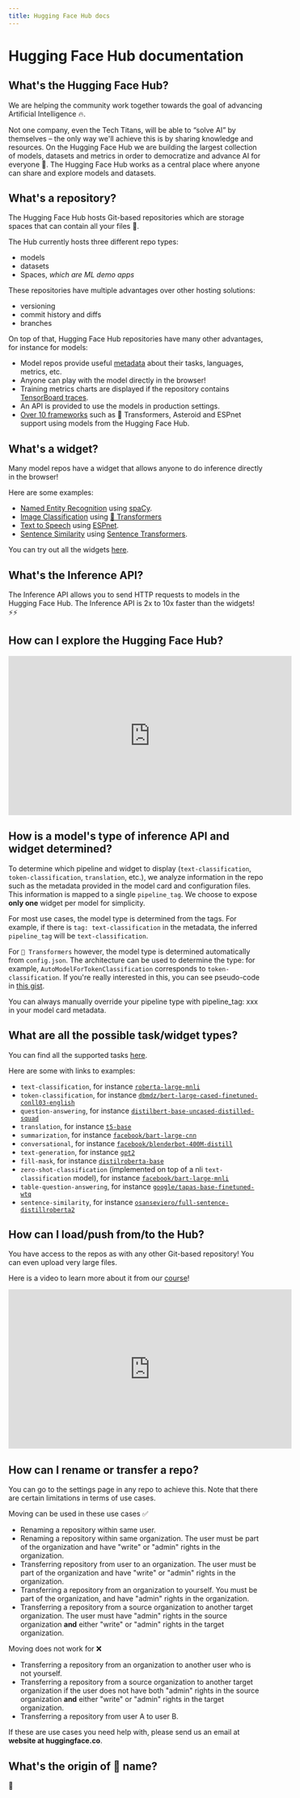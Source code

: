 ```yaml
---
title: Hugging Face Hub docs
---
```


<h1>Hugging Face Hub documentation</h1>


## What's the Hugging Face Hub?

We are helping the community work together towards the goal of advancing Artificial Intelligence 🔥.

Not one company, even the Tech Titans, will be able to “solve AI” by themselves – the only way we'll achieve this is by sharing knowledge and resources. On the Hugging Face Hub we are building the largest collection of models, datasets and metrics in order to democratize and advance AI for everyone 🚀. The Hugging Face Hub works as a central place where anyone can share and explore models and datasets.

## What's a repository?

The Hugging Face Hub hosts Git-based repositories which are storage spaces that can contain all your files 💾.

The Hub currently hosts three different repo types:
* models
* datasets
* Spaces, *which are ML demo apps*

These repositories have multiple advantages over other hosting solutions:

* versioning
* commit history and diffs
* branches

On top of that, Hugging Face Hub repositories have many other advantages, for instance for models:

* Model repos provide useful [metadata](/docs/hub/model-repos#model-card-metadata) about their tasks, languages, metrics, etc.
* Anyone can play with the model directly in the browser!
* Training metrics charts are displayed if the repository contains [TensorBoard traces](https://huggingface.co/models?filter=tensorboard).
* An API is provided to use the models in production settings.
* [Over 10 frameworks](/docs/hub/libraries) such as 🤗 Transformers, Asteroid and ESPnet support using models from the Hugging Face Hub. 


## What's a widget?

Many model repos have a widget that allows anyone to do inference directly in the browser!

Here are some examples:
* [Named Entity Recognition](https://huggingface.co/spacy/en_core_web_sm?text=My+name+is+Sarah+and+I+live+in+London) using [spaCy](https://spacy.io/).
* [Image Classification](https://huggingface.co/google/vit-base-patch16-224) using [🤗 Transformers](https://github.com/huggingface/transformers)
* [Text to Speech](https://huggingface.co/julien-c/ljspeech_tts_train_tacotron2_raw_phn_tacotron_g2p_en_no_space_train) using [ESPnet](https://github.com/espnet/espnet).
* [Sentence Similarity](https://huggingface.co/osanseviero/full-sentence-distillroberta3) using [Sentence Transformers](https://github.com/UKPLab/sentence-transformers).

You can try out all the widgets [here](https://huggingface-widgets.netlify.app/).

## What's the Inference API?

The Inference API allows you to send HTTP requests to models in the Hugging Face Hub. The Inference API is 2x to 10x faster than the widgets! ⚡⚡


## How can I explore the Hugging Face Hub?

<iframe width="560" height="315" src="https://www.youtube-nocookie.com/embed/XvSGPZFEjDY" title="Model Hub Video" frameborder="0" allow="accelerometer; autoplay; clipboard-write; encrypted-media; gyroscope; picture-in-picture" allowfullscreen></iframe>

## How is a model's type of inference API and widget determined?

To determine which pipeline and widget to display (`text-classification`, `token-classification`, `translation`, etc.), we analyze information in the repo such as the metadata provided in the model card and configuration files. This information is mapped to a single `pipeline_tag`. We choose to expose **only one** widget per model for simplicity.

For most use cases, the model type is determined from the tags. For example, if there is `tag: text-classification` in the metadata, the inferred `pipeline_tag` will be `text-classification`.

For `🤗 Transformers` however, the model type is determined automatically from `config.json`. The architecture can be used to determine the type: for example, `AutoModelForTokenClassification` corresponds to `token-classification`. If you're really interested in this, you can see pseudo-code in [this gist](https://gist.github.com/julien-c/857ba86a6c6a895ecd90e7f7cab48046).

You can always manually override your pipeline type with pipeline_tag: xxx in your model card metadata.


## What are all the possible task/widget types?

You can find all the supported tasks [here](https://github.com/huggingface/huggingface_hub/blob/main/js/src/lib/interfaces/Types.ts).

Here are some with links to examples:

- `text-classification`, for instance [`roberta-large-mnli`](https://huggingface.co/roberta-large-mnli)
- `token-classification`, for instance [`dbmdz/bert-large-cased-finetuned-conll03-english`](https://huggingface.co/dbmdz/bert-large-cased-finetuned-conll03-english)
- `question-answering`, for instance [`distilbert-base-uncased-distilled-squad`](https://huggingface.co/distilbert-base-uncased-distilled-squad)
- `translation`, for instance [`t5-base`](https://huggingface.co/t5-base)
- `summarization`, for instance [`facebook/bart-large-cnn`](https://huggingface.co/facebook/bart-large-cnn)
- `conversational`, for instance [`facebook/blenderbot-400M-distill`](https://huggingface.co/facebook/blenderbot-400M-distill)
- `text-generation`, for instance [`gpt2`](https://huggingface.co/gpt2)
- `fill-mask`, for instance [`distilroberta-base`](https://huggingface.co/distilroberta-base)
- `zero-shot-classification` (implemented on top of a nli `text-classification` model), for instance [`facebook/bart-large-mnli`](https://huggingface.co/facebook/bart-large-mnli)
- `table-question-answering`, for instance [`google/tapas-base-finetuned-wtq`](https://huggingface.co/google/tapas-base-finetuned-wtq)
- `sentence-similarity`, for instance [`osanseviero/full-sentence-distillroberta2`](/osanseviero/full-sentence-distillroberta2)


## How can I load/push from/to the Hub?

You have access to the repos as with any other Git-based repository! You can even upload very large files. 

Here is a video to learn more about it from our [course](http://hf.co/course)!

<iframe width="560" height="315" src="https://www.youtube-nocookie.com/embed/rkCly_cbMBk" title="Managing a repo" frameborder="0" allow="accelerometer; autoplay; clipboard-write; encrypted-media; gyroscope; picture-in-picture" allowfullscreen></iframe>

## How can I rename or transfer a repo?

You can go to the settings page in any repo to achieve this. Note that there are certain limitations in terms of use cases.

Moving can be used in these use cases ✅ 
- Renaming a repository within same user.
- Renaming a repository within same organization. The user must be part of the organization and have "write" or "admin" rights in the organization.
- Transferring repository from user to an organization. The user must be part of the organization and have "write" or "admin" rights in the organization.
- Transferring a repository from an organization to yourself. You must be part of the organization, and have "admin" rights in the organization.
- Transferring a repository from a source organization to another target organization. The user must have "admin" rights in the source organization **and** either "write" or "admin" rights in the target organization. 

Moving does not work for ❌
- Transferring a repository from an organization to another user who is not yourself.
- Transferring a repository from a source organization to another target organization if the user does not have both "admin" rights in the source organization **and** either "write" or "admin" rights in the target organization.
- Transferring a repository from user A to user B.

If these are use cases you need help with, please send us an email at **website at huggingface.co**.

## What's the origin of 🤗 name? 

🤗
